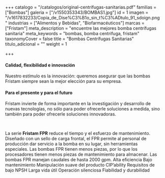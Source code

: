 +++
catalogo = "/catalogos/original-centrifugas-sanitarias.pdf"
familias = ["Bombas"]
galeria = ["/v1550353343/BOMBAS1.jpg"]
id = 1
imagen = "/v1617832233/Copia_de_Dise%C3%B1o_sin_t%C3%ADtulo_91_sdoign.png"
industrias = ["Alimentos y Bebidas", "Biofarmacéuticos"]
marcas = ["Fristam"]
meta_description = "encuentre las mejores bomba centrífugas sanitaria"
meta_keywords = "bombas, bomba centrifuga, fristam"
taxonomyCover = false
title = "Bombas Centrífugas Sanitarias"
titulo_adicional = ""
weight = 1

+++
<h4>Calidad, flexibilidad e innovación</h4>
<p>Nuestro estímulo es la innovación: queremos asegurar que las bombas Fristam siempre sean la mejor elección para su empresa.</p>
<h4>Para el presente y para el futuro</h4>
<p>Fristam invierte de forma importante en la investigación y desarrollo de nuevas tecnologías, no sólo para poder ofrecerle soluciones a medida, sino también para poder ofrecerle soluciones innovadoras. </p>
<p> </p>

La serie **Fristam FPR** reduce el tiempo y el esfuerzo de mantenimiento. Diseñado con un sello de carga frontal, el FPR permite al personal de producción dar servicio a la bomba en su lugar, sin herramientas especiales. Las bombas FPR tienen menos piezas, por lo que los procesadores tienen menos piezas de mantenimiento para almacenar. Las bombas FPR manejan caudales de hasta 2000 gpm. Alta eficiencia Bajo mantenimiento Manipulación suave del producto CIP’ability Requisitos de bajo NPSH Larga vida útil Operación silenciosa Fiabilidad y durabilidad